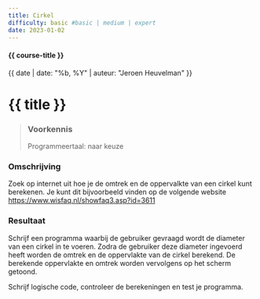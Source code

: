 ```yaml
---
title: Cirkel
difficulty: basic #basic | medium | expert
date: 2023-01-02
---
```


#### {{ course-title }}
{{ date | date: "%b, %Y" | auteur: "Jeroen Heuvelman" }}


# {{ title }}

> ### Voorkennis
> Programmeertaal: naar keuze

### Omschrijving
Zoek op internet uit hoe je de omtrek en de oppervalkte van een cirkel
kunt berekenen. Je kunt dit bijvoorbeeld vinden op de volgende website
<https://www.wisfaq.nl/showfaq3.asp?id=3611>

### Resultaat
Schrijf een programma waarbij de gebruiker gevraagd wordt de diameter
van een cirkel in te voeren. Zodra de gebruiker deze diameter ingevoerd
heeft worden de omtrek en de oppervlakte van de cirkel berekend. De
berekende oppervlakte en omtrek worden vervolgens op het scherm getoond.

Schrijf logische code, controleer de berekeningen en test je programma.

